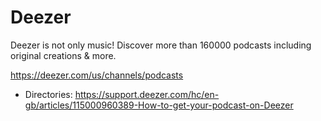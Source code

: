 # Deezer
Deezer is not only music! Discover more than 160000 podcasts including original creations & more.

https://deezer.com/us/channels/podcasts
* Directories: https://support.deezer.com/hc/en-gb/articles/115000960389-How-to-get-your-podcast-on-Deezer
